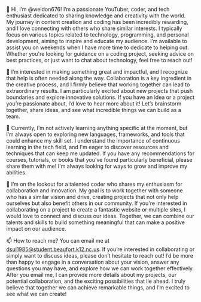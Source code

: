 👋 Hi, I’m @weldon676! I’m a passionate YouTuber, coder, and tech enthusiast dedicated to sharing knowledge and creativity with the world. My journey in content creation and coding has been incredibly rewarding, and I love connecting with others who share similar interests. I typically focus on various topics related to technology, programming, and personal development, aiming to inspire and educate my audience. I’m available to assist you on weekends when I have more time to dedicate to helping out. Whether you're looking for guidance on a coding project, seeking advice on best practices, or just want to chat about technology, feel free to reach out!

👀 I’m interested in making something great and impactful, and I recognize that help is often needed along the way. Collaboration is a key ingredient in the creative process, and I firmly believe that working together can lead to extraordinary results. I am particularly excited about new projects that push boundaries and explore innovative solutions. If you have an idea or a project you’re passionate about, I’d love to hear more about it! Let’s brainstorm together, share ideas, and see what incredible things we can build as a team.

🌱 Currently, I’m not actively learning anything specific at the moment, but I’m always open to exploring new languages, frameworks, and tools that could enhance my skill set. I understand the importance of continuous learning in the tech field, and I'm eager to discover resources and techniques that can keep me updated. If you have any recommendations for courses, tutorials, or books that you’ve found particularly beneficial, please share them with me! I'm always looking for ways to grow and improve my abilities.

💞️ I’m on the lookout for a talented coder who shares my enthusiasm for collaboration and innovation. My goal is to work together with someone who has a similar vision and drive, creating projects that not only help ourselves but also benefit others in our community. If you're interested in collaborating on a project to create a fantastic website or multiple sites, I would love to connect and discuss our ideas. Together, we can combine our talents and skills to build something meaningful that can make a positive impact on our audience.

📫 How to reach me? You can email me at dsul1985@student.beaufort.k12.nc.us. If you’re interested in collaborating or simply want to discuss ideas, please don’t hesitate to reach out! I’d be more than happy to engage in a conversation about your vision, answer any questions you may have, and explore how we can work together effectively. After you email me, I can provide more details about my projects, our potential collaboration, and the exciting possibilities that lie ahead. I truly believe that together we can achieve remarkable things, and I’m excited to see what we can create!
